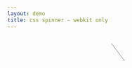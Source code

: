 ```yaml
---
layout: demo
title: css spinner - webkit only
---
```


<style>
  #spinner {
    -webkit-animation: spin .5s infinite;
    -webkit-animation-delay: 1ms;
    margin: 10% auto auto;
    border-top: 1px solid rgb(150, 150, 150);
    width: 50px;
  }
  @-webkit-keyframes spin {
    from { -webkit-transform: rotate(0deg); }
    to { -webkit-transform: rotate(360deg); }
  }
</style>
<div id="spinner">
</div>
